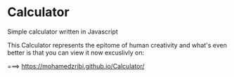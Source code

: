 # Calculator
Simple calculator written in Javascript

This Calculator represents the epitome of human creativity
and what's even better is that you can view it now excuslivly on:

===> https://mohamedzribi.github.io/Calculator/